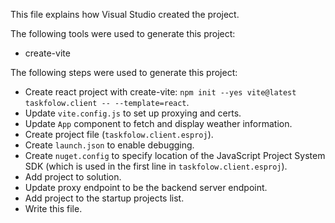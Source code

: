 This file explains how Visual Studio created the project.

The following tools were used to generate this project:
- create-vite

The following steps were used to generate this project:
- Create react project with create-vite: `npm init --yes vite@latest taskfolow.client -- --template=react`.
- Update `vite.config.js` to set up proxying and certs.
- Update `App` component to fetch and display weather information.
- Create project file (`taskfolow.client.esproj`).
- Create `launch.json` to enable debugging.
- Create `nuget.config` to specify location of the JavaScript Project System SDK (which is used in the first line in `taskfolow.client.esproj`).
- Add project to solution.
- Update proxy endpoint to be the backend server endpoint.
- Add project to the startup projects list.
- Write this file.
